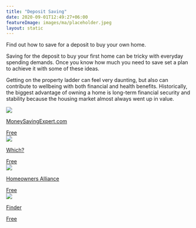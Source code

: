 ```yaml
---
title: "Deposit Saving"
date: 2020-09-01T12:49:27+06:00
featureImage: images/ma/placeholder.jpeg
layout: static
---
```


Find out how to save for a deposit to buy your own home.

Saving for the deposit to buy your first home can be tricky with everyday spending demands. Once you know how much you need to save set a plan to achieve it with some of these ideas.

Getting on the property ladder can feel very daunting, but also can contribute to wellbeing with both financial and health benefits. Historically, the biggest advantage of owning a home is long-term financial security and stability because the housing market almost always went up in value.

<a class="ma-link" href="https://www.moneysavingexpert.com/mortgages/mortgage-deposit-calculator/"><div class="ma-card ma-card-Wealth"><div class="ma-icon"><img src ="/images/Icon-check - wealth - opacity.svg"/></div><div class="ma-name"><p>MoneySavingExpert.com</p></div><div class="ma-paid-text"><span>Free</span></div></div></a><a class="ma-link" href="https://www.which.co.uk/money/mortgages-and-property/mortgages/mortgages-and-deposits-the-basics/how-to-save-for-a-mortgage-deposit-atlKF9x7zvLr"><div class="ma-card ma-card-Wealth"><div class="ma-icon"><img src ="/images/Icon-check - wealth - opacity.svg"/></div><div class="ma-name"><p>Which?</p></div><div class="ma-paid-text"><span>Free</span></div></div></a><a class="ma-link" href="https://hoa.org.uk/advice/guides-for-homeowners/i-am-buying/how-to-save-for-a-deposit/"><div class="ma-card ma-card-Wealth"><div class="ma-icon"><img src ="/images/Icon-check - wealth - opacity.svg"/></div><div class="ma-name"><p>Homeowners Alliance</p></div><div class="ma-paid-text"><span>Free</span></div></div></a><a class="ma-link" href="https://www.finder.com/uk/mortgages/mortgage-brokers"><div class="ma-card ma-card-Wealth"><div class="ma-icon"><img src ="/images/Icon-check - wealth - opacity.svg"/></div><div class="ma-name"><p>Finder</p></div><div class="ma-paid-text"><span>Free</span></div></div></a>  

<br/><br/>






